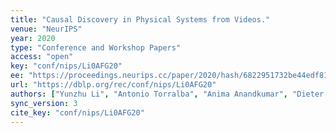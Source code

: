 ```yaml
---
title: "Causal Discovery in Physical Systems from Videos."
venue: "NeurIPS"
year: 2020
type: "Conference and Workshop Papers"
access: "open"
key: "conf/nips/Li0AFG20"
ee: "https://proceedings.neurips.cc/paper/2020/hash/6822951732be44edf818dc5a97d32ca6-Abstract.html"
url: "https://dblp.org/rec/conf/nips/Li0AFG20"
authors: ["Yunzhu Li", "Antonio Torralba", "Anima Anandkumar", "Dieter Fox", "Animesh Garg"]
sync_version: 3
cite_key: "conf/nips/Li0AFG20"
---
```

